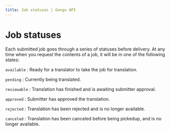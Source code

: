 ```yaml
---
title: Job statuses | Gengo API
---
```


# Job statuses

Each submitted job goes through a series of statuses before delivery. At any time when you request the contents of a job, it will be in one of the following states:

`available`
: Ready for a translator to take the job for translation.

`pending`
: Currently being translated.

`reviewable`
: Translation has finished and is awaiting submitter approval.

`approved`
: Submitter has approved the translation.

`rejected`
: Translation has been rejected and is no longer available.

`canceled`
: Translation has been canceled before being pickedup, and is no longer available.
